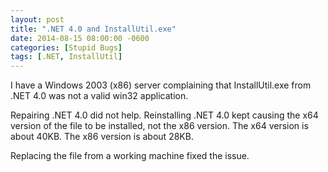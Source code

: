 ```yaml
---
layout: post
title: ".NET 4.0 and InstallUtil.exe"
date: 2014-08-15 08:00:00 -0600
categories: [Stupid Bugs]
tags: [.NET, InstallUtil]
---
```


I have a Windows 2003 (x86) server complaining that InstallUtil.exe from .NET 4.0 was not a valid win32 application.

Repairing .NET 4.0 did not help. Reinstalling .NET 4.0 kept causing the x64 version of the file to be installed, not the x86 version. The x64 version is about 40KB. The x86 version is about 28KB.

Replacing the file from a working machine fixed the issue.
